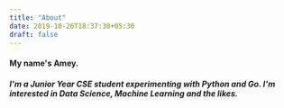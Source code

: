 ```yaml
---
title: "About"
date: 2019-10-26T18:37:30+05:30
draft: false
---
```


#### My name's Amey. 

##### I'm a Junior Year CSE student experimenting with Python and Go. I'm interested in Data Science, Machine Learning and the likes.